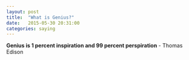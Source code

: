 ```yaml
---
layout: post
title:  "What is Genius?"
date:   2015-05-30 20:31:00
categories: saying
---
```



**Genius is 1 percent inspiration and 99 percent perspiration** - Thomas Edison

